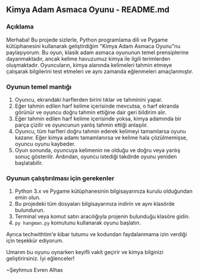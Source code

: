 ## Kimya Adam Asmaca Oyunu - README.md

### Açıklama
Merhaba! Bu projede sizlerle, Python programlama dili ve Pygame kütüphanesini kullanarak geliştirdiğim "Kimya Adam Asmaca Oyunu"nu paylaşıyorum. Bu oyun, klasik adam asmaca oyununun temel prensiplerine dayanmaktadır, ancak kelime havuzumuz kimya ile ilgili terimlerden oluşmaktadır. Oyuncuların, kimya alanında kelimeleri tahmin etmeye çalışarak bilgilerini test etmeleri ve aynı zamanda eğlenmeleri amaçlanmıştır.

### Oyunun temel mantığı
1) Oyuncu, ekrandaki harflerden birini tıklar ve tahminini yapar.
2) Eğer tahmin edilen harf kelime içerisinde mevcutsa, o harf ekranda görünür ve oyuncu doğru tahmin ettiğine dair geri bildirim alır.
3) Eğer tahmin edilen harf kelime içerisinde yoksa, kimya adamında bir parça çizilir ve oyuncunun yanlış tahmin ettiği anlaşılır.
4) Oyuncu, tüm harfleri doğru tahmin ederek kelimeyi tamamlarsa oyunu kazanır. Eğer kimya adamı tamamlanırsa ve kelime hala çözülmemişse, oyuncu oyunu kaybeder.
5) Oyun sonunda, oyuncuya kelimenin ne olduğu ve doğru veya yanlış sonuç gösterilir. Ardından, oyuncu istediği takdirde oyunu yeniden başlatabilir.

### Oyunun çalıştırılması için gerekenler
1) Python 3.x ve Pygame kütüphanesinin bilgisayarınıza kurulu olduğundan emin olun.
2) Bu projedeki tüm dosyaları bilgisayarınıza indirin ve aynı klasörde bulundurun.
3) Terminal veya komut satırı aracılığıyla projenin bulunduğu klasöre gidin.
4) `py hangman.py` komutunu kullanarak oyunu başlatın.

Ayrıca techwithtim'e kibar tutumu ve kodundan faydalanmama izin verdiği için teşekkür ediyorum.

Umarım bu oyunu oynarken keyifli vakit geçirir ve kimya bilginizi geliştirirsiniz. İyi eğlenceler!

~Şeyhmus Evren Alhas
